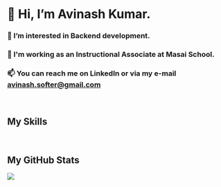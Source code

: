 # 👋 Hi, I’m Avinash Kumar.
### 👀 I’m interested in Backend development.
### 🌱 I'm working as an Instructional Associate at Masai School.
<!--#### 💞️ I’m looking to collaborate on ... -->
### 📫 You can reach me on LinkedIn or via my e-mail avinash.softer@gmail.com

<!---
avinash-here/avinash-here is a ✨ special ✨ repository because its `README.md` (this file) appears on your GitHub profile.
You can click the Preview link to take a look at your changes.
--->

<br>

## My Skills  

<br>

## My GitHub Stats

<img src = "https://github-readme-stats.vercel.app/api?username=avinash-here&show_icons=true&theme=react&hide_border=true&bg_color=0F1000">

